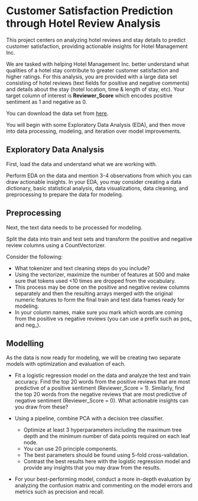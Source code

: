 # Customer Satisfaction Prediction through Hotel Review Analysis
This project centers on analyzing hotel reviews and stay details to predict customer satisfaction, providing actionable insights for Hotel Management Inc.     

We are tasked with helping Hotel Management Inc. better understand what qualities of a hotel stay contribute to greater customer satisfaction and higher ratings. For this analysis, you are provided with a large data set consisting of hotel reviews (text fields for positive and negative comments) and details about the stay (hotel location, time & length of stay, etc). Your target column of interest is __Reviewer_Score__ which encodes positive sentiment as 1 and negative as 0.

You can download the data set from [here](https://api.brainstation.io/content/link/1qEa80Su0jdmJ8GK0bGr0aaYUZoaWAKvO).

You will begin with some Exploratory Data Analysis (EDA), and then move into data processing, modeling, and iteration over model improvements.

## Exploratory Data Analysis
First, load the data and understand what we are working with.

Perform EDA on the data and mention 3-4 observations from which you can draw actionable insights. In your EDA, you may consider creating a data dictionary, basic statistical analysis, data visualizations, data cleaning, and preprocessing to prepare the data for modeling.

## Preprocessing
Next, the text data needs to be processed for modeling.

Split the data into train and test sets and transform the positive and negative review columns using a CountVectorizer. 

Consider the following:
- What tokenizer and text cleaning steps do you include?   
- Using the vectorizer, maximize the number of features at 500 and make sure that tokens used <10 times are dropped from the vocabulary.
- This process may be done on the positive and negative review columns separately and then the resulting arrays merged with the original numeric features to form the final train and test data frames ready for modeling.
- In your column names, make sure you mark which words are coming from the positive vs negative reviews (you can use a prefix such as pos_ and neg_).

## Modelling
As the data is now ready for modeling, we will be creating two separate models with optimization and evaluation of each.

- Fit a logistic regression model on the data and analyze the test and train accuracy. Find the top 20 words from the positive reviews that are most predictive of a positive sentiment (Reviewer_Score = 1). Similarly, find the top 20 words from the negative reviews that are most predictive of negative sentiment (Reviewer_Score = 0). What actionable insights can you draw from these?

- Using a pipeline, combine PCA with a decision tree classifier.
  - Optimize at least 3 hyperparameters including the maximum tree depth and the minimum number of data points required on each leaf node.
  - You can use 20 principle components.
  - The best parameters should be found using 5-fold cross-validation.
  - Contrast the best results here with the logistic regression model and provide any insights that you may draw from the results.

- For your best-performing model, conduct a more in-depth evaluation by analyzing the confusion matrix and commenting on the model errors and metrics such as precision and recall.
